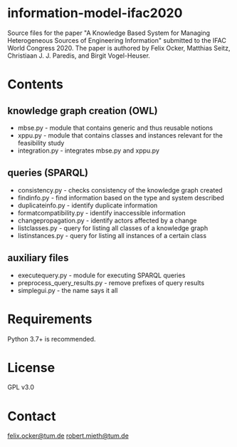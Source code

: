 # information-model-ifac2020
Source files for the paper "A Knowledge Based System for Managing Heterogeneous Sources of Engineering Information" submitted to the IFAC World Congress 2020. The paper is authored by Felix Ocker, Matthias Seitz, Christiaan J. J. Paredis, and Birgit Vogel-Heuser.

# Contents
## knowledge graph creation (OWL)
* mbse.py - module that contains generic and thus reusable notions
* xppu.py - module that contains classes and instances relevant for the feasibility study
* integration.py - integrates mbse.py and xppu.py
## queries (SPARQL)
* consistency.py - checks consistency of the knowledge graph created
* findinfo.py - find information based on the type and system described
* duplicateinfo.py - identify duplicate information
* formatcompatibility.py - identify inaccessible information
* changepropagation.py - identify actors affected by a change
* listclasses.py - query for listing all classes of a knowledge graph
* listinstances.py - query for listing all instances of a certain class
## auxiliary files
* executequery.py - module for executing SPARQL queries
* preprocess_query_results.py - remove prefixes of query results
* simplegui.py - the name says it all

# Requirements
Python 3.7+ is recommended.

# License
GPL v3.0

# Contact
[felix.ocker@tum.de](mailto:felix.ocker@tum.de)
[robert.mieth@tum.de](mailto:robert.mieth@tum.de)

